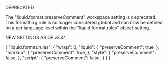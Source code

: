 DEPRECATED

The "liquid.format.preserveComment" workspace setting is deprecated. This formatting rule is no longer considered global and can now be defined on a per language level within the "liquid.format.rules" object setting.

NEW SETTINGS AS OF v3.4^

{
  "liquid.format.rules": {
    "wrap": 0,
    "liquid": {
      "preserveComment": true,
    },
    "markup": {
      "preserveComment": true,
    },
    "style": {
      "preserveComment": false,
    },
    "script": {
      "preserveComment": false,
    }
  }
}
